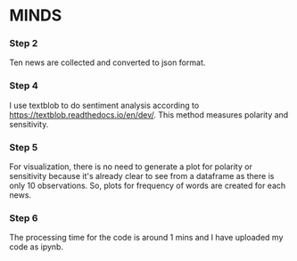 # MINDS
### Step 2
Ten news are collected and converted to json format.
### Step 4
I use textblob to do sentiment analysis according to https://textblob.readthedocs.io/en/dev/. This method measures polarity and sensitivity.
### Step 5
For visualization, there is no need to generate a plot for polarity or sensitivity because it's already clear to see from a dataframe as there is only 10 observations. So, plots for frequency of words are created for each news.
### Step 6
The processing time for the code is around 1 mins and I have uploaded my code as ipynb.
